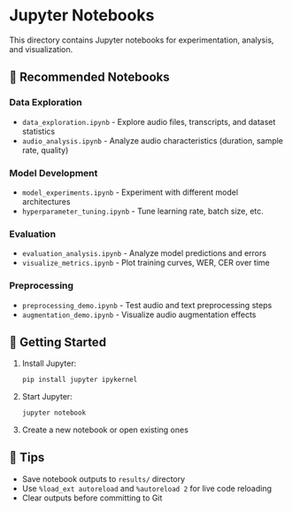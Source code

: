 # Jupyter Notebooks

This directory contains Jupyter notebooks for experimentation, analysis, and visualization.

## 📓 Recommended Notebooks

### Data Exploration
- `data_exploration.ipynb` - Explore audio files, transcripts, and dataset statistics
- `audio_analysis.ipynb` - Analyze audio characteristics (duration, sample rate, quality)

### Model Development
- `model_experiments.ipynb` - Experiment with different model architectures
- `hyperparameter_tuning.ipynb` - Tune learning rate, batch size, etc.

### Evaluation
- `evaluation_analysis.ipynb` - Analyze model predictions and errors
- `visualize_metrics.ipynb` - Plot training curves, WER, CER over time

### Preprocessing
- `preprocessing_demo.ipynb` - Test audio and text preprocessing steps
- `augmentation_demo.ipynb` - Visualize audio augmentation effects

## 🚀 Getting Started

1. Install Jupyter:
   ```bash
   pip install jupyter ipykernel
   ```

2. Start Jupyter:
   ```bash
   jupyter notebook
   ```

3. Create a new notebook or open existing ones

## 📝 Tips

- Save notebook outputs to `results/` directory
- Use `%load_ext autoreload` and `%autoreload 2` for live code reloading
- Clear outputs before committing to Git

